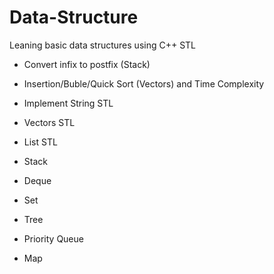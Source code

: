 # Data-Structure
Leaning basic data structures using C++ STL

* Convert infix to postfix (Stack)

* Insertion/Buble/Quick Sort (Vectors) and Time Complexity

* Implement String STL

* Vectors STL

* List STL

* Stack

* Deque

* Set

* Tree

* Priority Queue

* Map
